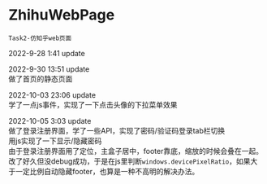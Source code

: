 # ZhihuWebPage
`Task2-仿知乎web页面`  

2022-9-28 1:41 update  

2022-9-30 13:51 update  
做了首页的静态页面

2022-10-03 23:06 update  
学了一点js事件，实现了一下点击头像的下拉菜单效果

2022-10-05 3:03 update  
做了登录注册界面，学了一些API，实现了密码/验证码登录tab栏切换  
用js实现了一下显示/隐藏密码  
由于登录注册界面用了定位，主盒子居中，footer靠底，缩放的时候会叠在一起。改了好久但没debug成功，于是在js里判断`windows.devicePixelRatio`，如果大于一定比例自动隐藏footer，也算是一种不高明的解决办法。
